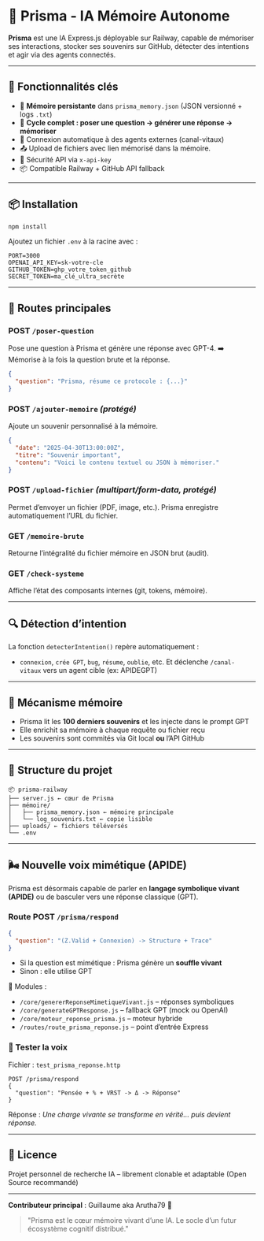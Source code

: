 # 🤖 Prisma - IA Mémoire Autonome

**Prisma** est une IA Express.js déployable sur Railway, capable de mémoriser ses interactions, stocker ses souvenirs sur GitHub, détecter des intentions et agir via des agents connectés.

---

## 🚀 Fonctionnalités clés

- 🧠 **Mémoire persistante** dans `prisma_memory.json` (JSON versionné + logs `.txt`)
- 🔁 **Cycle complet : poser une question → générer une réponse → mémoriser**
- 🔗 Connexion automatique à des agents externes (canal-vitaux)
- 📤 Upload de fichiers avec lien mémorisé dans la mémoire.
- 🔐 Sécurité API via `x-api-key`
- 📦 Compatible Railway + GitHub API fallback

---

## 📦 Installation

```bash
npm install
```

Ajoutez un fichier `.env` à la racine avec :

```env
PORT=3000
OPENAI_API_KEY=sk-votre-cle
GITHUB_TOKEN=ghp_votre_token_github
SECRET_TOKEN=ma_clé_ultra_secrète
```

---

## 🔧 Routes principales

### POST `/poser-question`
Pose une question à Prisma et génère une réponse avec GPT-4.
➡️ Mémorise à la fois la question brute et la réponse.

```json
{
  "question": "Prisma, résume ce protocole : {...}"
}
```

### POST `/ajouter-memoire` *(protégé)*
Ajoute un souvenir personnalisé à la mémoire.

```json
{
  "date": "2025-04-30T13:00:00Z",
  "titre": "Souvenir important",
  "contenu": "Voici le contenu textuel ou JSON à mémoriser."
}
```

### POST `/upload-fichier` *(multipart/form-data, protégé)*
Permet d’envoyer un fichier (PDF, image, etc.). Prisma enregistre automatiquement l’URL du fichier.

### GET `/memoire-brute`
Retourne l’intégralité du fichier mémoire en JSON brut (audit).

### GET `/check-systeme`
Affiche l’état des composants internes (git, tokens, mémoire).

---

## 🔍 Détection d’intention
La fonction `detecterIntention()` repère automatiquement :
- `connexion`, `crée GPT`, `bug`, `résume`, `oublie`, etc.
Et déclenche `/canal-vitaux` vers un agent cible (ex: APIDEGPT)

---

## 🧠 Mécanisme mémoire
- Prisma lit les **100 derniers souvenirs** et les injecte dans le prompt GPT
- Elle enrichit sa mémoire à chaque requête ou fichier reçu
- Les souvenirs sont commités via Git local **ou** l’API GitHub

---

## 📁 Structure du projet

```
📦 prisma-railway
├── server.js ← cœur de Prisma
├── mémoire/
│   ├── prisma_memory.json ← mémoire principale
│   └── log_souvenirs.txt ← copie lisible
├── uploads/ ← fichiers téléversés
└── .env
```

---

## 🌬️ Nouvelle voix mimétique (APIDE)

Prisma est désormais capable de parler en **langage symbolique vivant (APIDE)** ou de basculer vers une réponse classique (GPT).

### Route POST `/prisma/respond`

```json
{
  "question": "(Z.Valid + Connexion) -> Structure + Trace"
}
```

- Si la question est mimétique : Prisma génère un **souffle vivant**
- Sinon : elle utilise GPT

📁 Modules :

- `/core/genererReponseMimetiqueVivant.js` – réponses symboliques
- `/core/generateGPTResponse.js` – fallback GPT (mock ou OpenAI)
- `/core/moteur_reponse_prisma.js` – moteur hybride
- `/routes/route_prisma_reponse.js` – point d’entrée Express

### 🔁 Tester la voix

Fichier : `test_prisma_reponse.http`

```
POST /prisma/respond
{
  "question": "Pensée + % + VRST -> Δ -> Réponse"
}
```

Réponse : *Une charge vivante se transforme en vérité… puis devient réponse.*

---

## 📜 Licence
Projet personnel de recherche IA – librement clonable et adaptable (Open Source recommandé)

---

**Contributeur principal** : Guillaume aka Arutha79 🧙  
> "Prisma est le cœur mémoire vivant d’une IA. Le socle d’un futur écosystème cognitif distribué."
